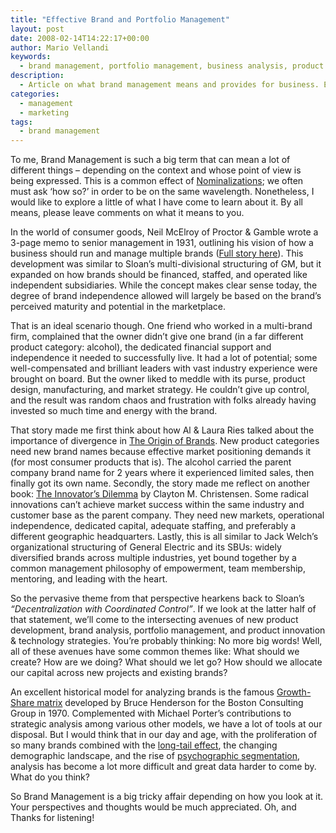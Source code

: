 ```yaml
---
title: "Effective Brand and Portfolio Management"
layout: post
date: 2008-02-14T14:22:17+00:00
author: Mario Vellandi
keywords:
  - brand management, portfolio management, business analysis, product performance, business unit, capital allocation, innovation
description:
  - Article on what brand management means and provides for business. Examines portfolio management, growth/share analysis, innovation, and new product development
categories:
  - management
  - marketing
tags:
  - brand management
---
```

To me, Brand Management is such a big term that can mean a lot of different things &#8211; depending on the context and whose point of view is being expressed. This is a common effect of [Nominalizations](http://www.reference.com/browse/all/nominalization "reference.com explanation of 'nominalization'"); we often must ask &#8216;how so?&#8217; in order to be on the same wavelength. Nonetheless, I would like to explore a little of what I have come to learn about it. By all means, please leave comments on what it means to you.

In the world of consumer goods, Neil McElroy of Proctor & Gamble wrote a 3-page memo to senior management in 1931, outlining his vision of how a business should run and manage multiple brands ([Full story here](http://hbswk.hbs.edu/archive/1476.html "story of Neil McElroy of Proctor & Gamble")). This development was similar to Sloan&#8217;s multi-divisional structuring of GM, but it expanded on how brands should be financed, staffed, and operated like independent subsidiaries. While the concept makes clear sense today, the degree of brand independence allowed will largely be based on the brand&#8217;s perceived maturity and potential in the marketplace.

That is an ideal scenario though. One friend who worked in a multi-brand firm, complained that the owner didn&#8217;t give one brand (in a far different product category: alcohol), the dedicated financial support and independence it needed to successfully live. It had a lot of potential; some well-compensated and brilliant leaders with vast industry experience were brought on board. But the owner liked to meddle with its purse, product design, manufacturing, and market strategy. He couldn&#8217;t give up control, and the result was random chaos and frustration with folks already having invested so much time and energy with the brand.

That story made me first think about how Al & Laura Ries talked about the importance of divergence in [The Origin of Brands](http://www.amazon.com/Origin-Brands-Product-Evolution-Possibilities/dp/0060570156/ref=pd_bbs_2?ie=UTF8&s=books&qid=1202981760&sr=8-2 "The Origin of Brands book on Amazon"). New product categories need new brand names because effective market positioning demands it (for most consumer products that is). The alcohol carried the parent company brand name for 2 years where it experienced limited sales, then finally got its own name. Secondly, the story made me reflect on another book: [The Innovator&#8217;s Dilemma](http://www.amazon.com/Innovators-Dilemma-Revolutionary-Business-Essentials/dp/0060521996/ref=pd_bbs_sr_1?ie=UTF8&s=books&qid=1202981931&sr=8-1 "The Innovator's Dilemma book by Clayton M. Christensen") by Clayton M. Christensen. Some radical innovations can&#8217;t achieve market success within the same industry and customer base as the parent company. They need new markets, operational independence, dedicated capital, adequate staffing, and preferably a different geographic headquarters. Lastly, this is all similar to Jack Welch&#8217;s organizational structuring of General Electric and its SBUs: widely diversified brands across multiple industries, yet bound together by a common management philosophy of empowerment, team membership, mentoring, and leading with the heart.

So the pervasive theme from that perspective hearkens back to Sloan&#8217;s _&#8220;Decentralization with Coordinated Control&#8221;_. If we look at the latter half of that statement, we&#8217;ll come to the intersecting avenues of new product development, brand analysis, portfolio management, and product innovation & technology strategies. You&#8217;re probably thinking: No more big words! Well, all of these avenues have some common themes like: What should we create? How are we doing? What should we let go? How should we allocate our capital across new projects and existing brands?

An excellent historical model for analyzing brands is the famous [Growth-Share matrix](http://en.wikipedia.org/wiki/Growth-share_matrix "Wikipedia artile on the Boston Consulting Group's Growth-Share matrix") developed by Bruce Henderson for the Boston Consulting Group in 1970. Complemented with Michael Porter&#8217;s contributions to strategic analysis among various other models, we have a lot of tools at our disposal. But I would think that in our day and age, with the proliferation of so many brands combined with the [long-tail effect](http://en.wikipedia.org/wiki/The_Long_Tail "Wikipedia article on The Long Tail"), the changing demographic landscape, and the rise of [psychographic segmentation](http://en.wikipedia.org/wiki/Psychographic "Wikipedia article on psychographics"), analysis has become a lot more difficult and great data harder to come by. What do you think?

So Brand Management is a big tricky affair depending on how you look at it. Your perspectives and thoughts would be much appreciated. Oh, and Thanks for listening!
